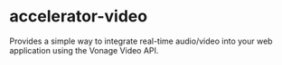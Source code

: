 # accelerator-video
Provides a simple way to integrate real-time audio/video into your web application using the Vonage Video API.
